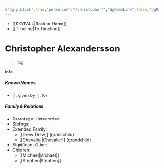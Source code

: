 ```yaml
---
{"dg-publish":true,"permalink":"/christopher/","dgHomeLink":false,"dgPassFrontmatter":false}
---
```


- [[SKYFALL|Back to Home]]
- [[Timeline|To Timeline]]

# Christopher Alexandersson
>tag

info

##### Known Names
- [], given by [], for 

##### Family & Relations
- Parentage: Unrecorded
- Siblings: 
- Extended Family:
	- [[Drew|Drew]] (grandchild)
	- [[Chevalier|Chevalier]] (grandchild)
- Significant Other: 
- Children:
	- [[Michael|Michael]]
	- [[Stephen|Stephen]]